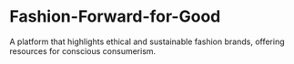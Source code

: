 # Fashion-Forward-for-Good
A platform that highlights ethical and sustainable fashion brands, offering resources for conscious consumerism.
